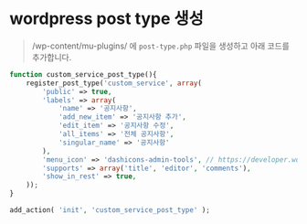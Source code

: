 # wordpress post type 생성
> /wp-content/mu-plugins/ 에 `post-type.php` 파일을 생성하고 아래 코드를 추가합니다.

```php
function custom_service_post_type(){
	register_post_type('custom_service', array(
		'public' => true,
		'labels' => array(
			'name' => '공지사항',
			'add_new_item' => '공지사항 추가',
			'edit_item' => '공지사항 수정',
			'all_items' => '전체 공지사항',
			'singular_name' => '공지사항'
		),
		'menu_icon' => 'dashicons-admin-tools', // https://developer.wordpress.org/resource/dashicons/
        'supports' => array('title', 'editor', 'comments'),
        'show_in_rest' => true,
	));
}

add_action( 'init', 'custom_service_post_type' );
```
